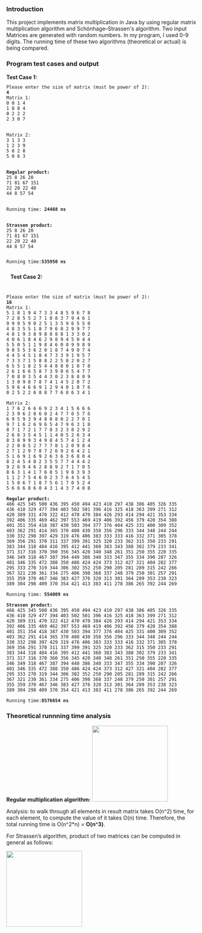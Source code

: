 <h3>Introduction</h3>
<p>This project implements matrix multiplication in Java by using regular matrix multiplication algorithm and Schönhage–Strassen's algorithm. Two input Matrices are generated with random numbers. In my program, I used 0-9 digits. The running time of these two algorithms (theoretical or actual) is being compared.
</p>
<h3>Program test cases and output</h3>
<b>Test Case 1:</b>
<code>
<pre>
Please enter the size of matrix (must be power of 2):
<b>4</b>
Matrix 1:
0 0 1 4 
1 8 8 4 
0 2 2 2 
2 3 0 7 
<br />
Matrix 2:
3 1 3 3 
1 2 3 9 
5 8 2 8 
5 0 6 3 
<br />
<b>Regular product:</b>
25 8 26 20 
71 81 67 151 
22 20 22 40 
44 8 57 54 
<br />
Running time: <b>24468 ns</b>
<br />
<b>Strassen product:</b>
25 8 26 20 
71 81 67 151 
22 20 22 40 
44 8 57 54 

Running time:<b>535950 ns</b>
</pre>
</code>
<b>Test Case 2:</b>
<code>
<pre>
Please enter the size of matrix (must be power of 2):
<b>16</b>
Matrix 1:
5 1 8 1 9 4 7 3 3 4 8 5 9 6 7 8 
7 2 8 5 5 2 7 1 8 8 3 7 9 4 6 1 
9 9 9 5 9 0 2 5 1 3 5 9 6 5 5 0 
4 8 3 5 5 1 8 7 9 6 0 2 9 9 7 7 
4 8 1 9 3 8 9 8 8 8 8 1 3 3 0 2 
4 0 6 1 8 4 6 2 9 8 9 4 5 0 4 4 
5 5 0 5 1 1 9 8 4 6 0 0 9 9 8 9 
9 0 5 5 3 6 2 0 1 8 7 4 9 0 7 4 
4 4 5 4 5 1 8 4 7 3 3 9 1 9 5 7 
7 3 3 7 1 5 8 8 2 2 5 8 2 0 2 7 
6 5 5 1 8 2 5 4 4 8 8 0 1 8 7 8 
2 6 1 6 6 5 8 7 3 9 0 6 5 4 7 7 
7 0 8 0 3 5 4 4 3 0 2 3 8 8 0 9 
1 3 0 9 8 7 8 7 4 1 4 5 2 0 7 2 
5 9 6 4 6 6 9 1 2 9 4 0 1 0 7 6 
0 2 5 2 2 6 8 8 7 7 6 8 6 3 4 1 

Matrix 2:
1 7 6 2 6 6 6 9 2 3 4 1 5 6 6 6 
2 3 9 6 2 8 6 0 2 4 7 7 0 5 7 6 
6 9 5 9 3 9 4 8 0 8 0 2 2 7 0 1 
9 7 1 6 2 6 9 6 5 4 7 9 6 3 1 8 
8 7 1 7 2 1 7 7 8 3 2 3 8 2 9 2 
2 6 6 3 5 4 5 1 1 4 0 5 2 6 3 4 
8 3 8 9 9 3 4 9 8 4 5 7 4 1 2 4 
2 2 0 0 5 2 7 7 7 8 1 2 0 9 8 4 
2 7 1 2 9 7 8 7 2 6 9 2 6 4 2 1 
5 1 6 9 1 6 9 2 6 3 6 3 6 8 0 4 
8 2 4 5 4 8 2 3 5 5 7 7 4 4 4 2 
9 2 6 9 4 6 2 8 8 9 2 7 1 7 0 5 
8 6 3 1 4 1 7 6 8 5 1 9 8 3 9 3 
1 1 2 7 5 4 6 0 2 3 7 6 4 5 4 5 
1 5 0 6 7 1 8 7 5 6 1 7 0 5 2 4 
5 6 6 6 8 6 0 4 3 1 4 3 7 4 0 8 

<b>Regular product:</b>
466 425 345 500 436 395 450 494 423 410 297 438 386 405 326 335 
436 410 329 477 394 403 502 501 396 416 325 418 363 399 271 312 
420 389 331 470 322 412 470 470 384 426 293 414 294 421 353 334 
392 406 335 469 462 397 553 469 419 406 392 456 379 420 354 388 
401 351 354 418 387 430 503 394 377 376 404 425 331 400 309 352 
403 362 291 414 365 370 408 430 358 356 296 333 344 348 244 244 
330 332 298 397 429 319 476 406 383 333 333 416 332 371 305 378 
369 356 291 370 311 337 399 391 325 320 233 362 315 350 233 291 
383 344 318 484 416 395 412 441 360 383 343 388 302 379 233 341 
371 317 316 370 360 356 345 420 340 348 261 351 250 355 220 335 
346 349 318 467 387 394 440 386 340 333 347 355 334 390 287 326 
401 346 335 472 388 350 486 424 424 373 312 427 321 404 282 377 
295 333 270 319 344 306 302 352 250 290 205 281 289 315 242 266 
367 321 230 361 334 275 406 398 368 337 248 379 250 301 257 291 
355 359 370 467 346 383 427 376 320 313 301 364 289 353 238 323 
389 304 298 409 370 354 421 413 383 411 278 386 265 392 244 269 

Running time: <b>554009 ns</b>

<b>Strassen product:</b>
466 425 345 500 436 395 450 494 423 410 297 438 386 405 326 335 
436 410 329 477 394 403 502 501 396 416 325 418 363 399 271 312 
420 389 331 470 322 412 470 470 384 426 293 414 294 421 353 334 
392 406 335 469 462 397 553 469 419 406 392 456 379 420 354 388 
401 351 354 418 387 430 503 394 377 376 404 425 331 400 309 352 
403 362 291 414 365 370 408 430 358 356 296 333 344 348 244 244 
330 332 298 397 429 319 476 406 383 333 333 416 332 371 305 378 
369 356 291 370 311 337 399 391 325 320 233 362 315 350 233 291 
383 344 318 484 416 395 412 441 360 383 343 388 302 379 233 341 
371 317 316 370 360 356 345 420 340 348 261 351 250 355 220 335 
346 349 318 467 387 394 440 386 340 333 347 355 334 390 287 326 
401 346 335 472 388 350 486 424 424 373 312 427 321 404 282 377 
295 333 270 319 344 306 302 352 250 290 205 281 289 315 242 266 
367 321 230 361 334 275 406 398 368 337 248 379 250 301 257 291 
355 359 370 467 346 383 427 376 320 313 301 364 289 353 238 323 
389 304 298 409 370 354 421 413 383 411 278 386 265 392 244 269 

Running time:<b>8576654 ns</b></pre></code>
<h3>Theoretical runnning time analysis</h3>
<b style = 'margin-bottom:20px'>Regular multiplication algorithm:</b> 

<img src = "https://lh6.googleusercontent.com/fi8L5ejDjvjRi1n_cYixFK9rxGn2UcXeAdiP622V53VMLdipsD-bVU00rqv9ENZ6CnRKkOyDRngW45UaRaxcagj6LFVRHUUFb9z3BFXNPMSgpMrn8q_UnrBfJYg5xpgEU3W0QGzX" height="200">
<p>Analysis: to walk through all elements in result matrix takes O(n^2) time, for each element, to compute the value of it takes O(n) time. Therefore, the total running time is O(n^2*n) = <b>O(n^3)</b>.</p>
<p>For Strassen’s algorithm, product of two matrices can be computed in general as follows:</p>
<img src = "https://lh5.googleusercontent.com/HRt7rsyr56Onbt9dGoWCezaaS_2quaxYDHpdlQKdueAVgh6ZW44Wt50TZFBIZuJ02nkybhL9ZUeaOMutc477U7JYfE4l6s3Tmaoo0u0R1XZyfbNJKabm5CAc894scPEKUKwRQdSz" height = "200">



